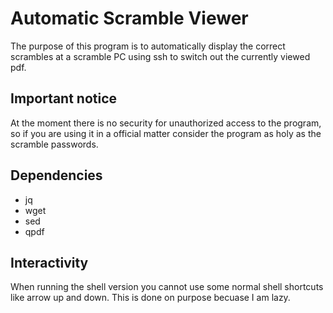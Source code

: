 # Automatic Scramble Viewer

The purpose of this program is to automatically display the correct scrambles at a scramble PC using ssh to switch out the currently viewed pdf.

## Important notice
At the moment there is no security for unauthorized access to the program, so if you are using it in a official matter consider the program as holy as the scramble passwords.

## Dependencies
  * jq
  * wget
  * sed
  * qpdf

## Interactivity
When running the shell version you cannot use some normal shell shortcuts like arrow up and down. This is done on purpose becuase I am lazy.
